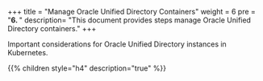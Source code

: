 +++
title = "Manage Oracle Unified Directory Containers"
weight = 6 
pre = "<b>6. </b>"
description=  "This document provides steps manage Oracle Unified Directory containers."
+++

Important considerations for Oracle Unified Directory instances in Kubernetes.

{{% children style="h4" description="true" %}}

